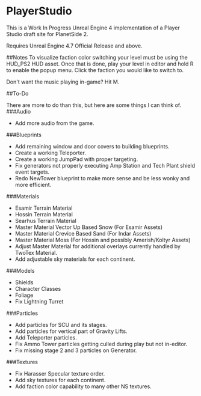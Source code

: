 PlayerStudio
============

This is a Work In Progress Unreal Engine 4 implementation of a Player Studio draft site for PlanetSide 2.

Requires Unreal Engine 4.7 Official Release and above.

##Notes
To visualize faction color switching your level must be using the HUD_PS2 HUD asset. Once that is done, play your level in editor and hold R to enable the popup menu. Click the faction you would like to switch to.

Don't want the music playing in-game? Hit M.

##To-Do

There are more to do than this, but here are some things I can think of.
###Audio
* Add more audio from the game.

###Blueprints
* Add remaining window and door covers to building blueprints.
* Create a working Teleporter.
* Create a working JumpPad with proper targeting.
* Fix generators not properly executing Amp Station and Tech Plant shield event targets.
* Redo NewTower blueprint to make more sense and be less wonky and more efficient.

###Materials
* Esamir Terrain Material
* Hossin Terrain Material
* Searhus Terrain Material
* Master Material Vector Up Based Snow (For Esamir Assets)
* Master Material Crevice Based Sand (For Indar Assets)
* Master Material Moss (For Hossin and possibly Amerish/Koltyr Assets)
* Adjust Master Material for additional overlays currently handled by TwoTex Material.
* Add adjustable sky materials for each continent.

###Models
* Shields
* Character Classes
* Foliage
* Fix Lightning Turret
  
###Particles
* Add particles for SCU and its stages.
* Add particles for vertical part of Gravity Lifts.
* Add Teleporter particles.
* Fix Ammo Tower particles getting culled during play but not in-editor.
* Fix missing stage 2 and 3 particles on Generator.
  
###Textures
* Fix Harasser Specular texture order.
* Add sky textures for each continent.
* Add faction color capability to many other NS textures.
